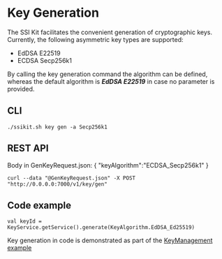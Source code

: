 # Key Generation

The SSI Kit facilitates the convenient generation of cryptographic keys. Currently, the following asymmetric key types are supported:

* EdDSA E22519
* ECDSA Secp256k1

By calling the key generation command the algorithm can be defined, whereas the default algorithm is _**EdDSA E22519**_ in case no parameter is provided.

## CLI

```
./ssikit.sh key gen -a Secp256k1
```

## REST API

Body in GenKeyRequest.json: { "keyAlgorithm":"ECDSA\_Secp256k1" }

```
curl --data "@GenKeyRequest.json" -X POST "http://0.0.0.0:7000/v1/key/gen"
```

## Code example

```
val keyId = KeyService.getService().generate(KeyAlgorithm.EdDSA_Ed25519)
```

Key generation in code is demonstrated as part of the [KeyManagement example](https://github.com/walt-id/waltid-ssikit-examples/blob/master/src/main/kotlin/id/walt/ssikitexamples/KeyManagement.kt)
